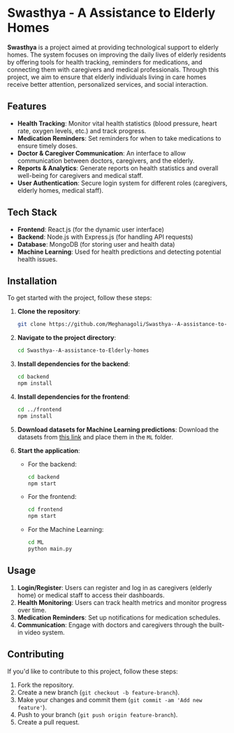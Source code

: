 
# Swasthya - A Assistance to Elderly Homes

**Swasthya** is a project aimed at providing technological support to elderly homes. The system focuses on improving the daily lives of elderly residents by offering tools for health tracking, reminders for medications, and connecting them with caregivers and medical professionals. Through this project, we aim to ensure that elderly individuals living in care homes receive better attention, personalized services, and social interaction.

## Features

- **Health Tracking**: Monitor vital health statistics (blood pressure, heart rate, oxygen levels, etc.) and track progress.
- **Medication Reminders**: Set reminders for when to take medications to ensure timely doses.
- **Doctor & Caregiver Communication**: An interface to allow communication between doctors, caregivers, and the elderly.
- **Reports & Analytics**: Generate reports on health statistics and overall well-being for caregivers and medical staff.
- **User Authentication**: Secure login system for different roles (caregivers, elderly homes, medical staff).

## Tech Stack

- **Frontend**: React.js (for the dynamic user interface)
- **Backend**: Node.js with Express.js (for handling API requests)
- **Database**: MongoDB (for storing user and health data)
- **Machine Learning**: Used for health predictions and detecting potential health issues.

## Installation

To get started with the project, follow these steps:

1. **Clone the repository**:
   ```bash
   git clone https://github.com/Meghanagoli/Swasthya--A-assistance-to-Elderly-homes.git
   ```

2. **Navigate to the project directory**:
   ```bash
   cd Swasthya--A-assistance-to-Elderly-homes
   ```

3. **Install dependencies for the backend**:
   ```bash
   cd backend
   npm install
   ```

4. **Install dependencies for the frontend**:
   ```bash
   cd ../frontend
   npm install
   ```

5. **Download datasets for Machine Learning predictions**:
   Download the datasets from [this link](https://drive.google.com/drive/folders/1DddizlVTkNtr5uER_sf_9rHllG9NcYeO?usp=drive_link) and place them in the `ML` folder.

6. **Start the application**:
   - For the backend:
     ```bash
     cd backend
     npm start
     ```
   - For the frontend:
     ```bash
     cd frontend
     npm start
     ```
   - For the Machine Learning:
     ```bash
     cd ML
     python main.py
     ```

## Usage

1. **Login/Register**: Users can register and log in as caregivers (elderly home) or medical staff to access their dashboards.
2. **Health Monitoring**: Users can track health metrics and monitor progress over time.
3. **Medication Reminders**: Set up notifications for medication schedules.
4. **Communication**: Engage with doctors and caregivers through the built-in video system.

## Contributing

If you'd like to contribute to this project, follow these steps:

1. Fork the repository.
2. Create a new branch (`git checkout -b feature-branch`).
3. Make your changes and commit them (`git commit -am 'Add new feature'`).
4. Push to your branch (`git push origin feature-branch`).
5. Create a pull request.

